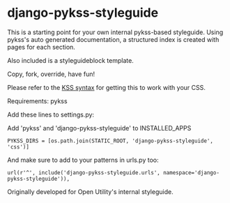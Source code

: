 django-pykss-styleguide
======

This is a starting point for your own internal pykss-based styleguide. 
Using pykss's auto generated documentation, a structured index is created with pages for each section.

Also included is a styleguideblock template. 

Copy, fork, override, have fun!

Please refer to the [KSS syntax](http://warpspire.com/kss/) for getting this to work with your CSS.

Requirements: 
pykss

Add these lines to settings.py:

Add 'pykss' and 'django-pykss-styleguide' to INSTALLED_APPS

	PYKSS_DIRS = [os.path.join(STATIC_ROOT, 'django-pykss-styleguide', 'css')]

And make sure to add to your patterns in urls.py too:

 	url(r'^', include('django-pykss-styleguide.urls', namespace='django-pykss-styleguide')),
  
Originally developed for Open Utility's internal styleguide.
